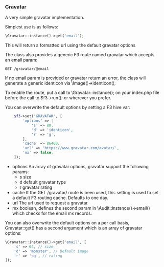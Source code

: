 ### Gravatar
A very simple gravatar implementation.

Simplest use is as follows:
```php
\Gravatar::instance()->get('email');
```
This will return a formatted url using the default gravatar options.

The class also provides a generic F3 route named gravatar which accepts an email param:

```
GET /gravatar/@email
```

If no email param is provided or gravatar return an error, the class will generate a generic identicon via \Image()->identicon();

To enable the route, put a call to \Gravatar::instance(); on your index.php file before the call to $f3->run(); or wherever you prefer.

You can overwrite the default options by setting a F3 hive var:

```php
	$f3->set('GRAVATAR', [
		'options' => [
			's' => 80,
			'd' => 'identicon',
			'r' => 'g',
		],
		'cache' => 86400,
		'url' => 'https://www.gravatar.com/avatar/',
		'mx' => false,
	]);
```

- options An array of gravatar options, gravatar support the following params:
  - s size
  - d default gravatar type
  - r gravatar rating
- cache If the GET /gravatar/ route is been used, this setting is used to set a default F3 routing cache. Defaults to one day.
- url The url used to request a gravatar.
- mx boolean, defines the second param in \Audit::instance()->email() which checks for the email mx records.

You can also overwrite the default options on a per call basis, Gravatar::get() has a second argument which is an array of gravatar options:

```php
\Gravatar::instance()->get('email', [
	's' => 64, // size
	'd' => 'monster', // Default image
	'r' => 'pg', // rating
]);
```
